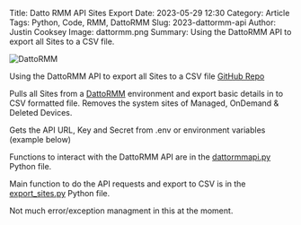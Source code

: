 Title: Datto RMM API Sites Export
Date: 2023-05-29 12:30
Category: Article
Tags: Python, Code, RMM, DattoRMM
Slug: 2023-dattormm-api
Author: Justin Cooksey
Image: dattormm.png
Summary: Using the DattoRMM API to export all Sites to a CSV file.

![DattoRMM]({attach}dattormm.png)

Using the DattoRMM API to export all Sites to a CSV file
[GitHub Repo](https://github.com/jscooksey/DattoRMM-API)

Pulls all Sites from a [DattoRMM](https://www.datto.com/au/products/rmm/) environment and export basic details in to CSV formatted file.
Removes the system sites of Managed, OnDemand & Deleted Devices.

Gets the API URL, Key and Secret from .env or environment variables (example below)

Functions to interact with the DattoRMM API are in the [dattormmapi.py](https://github.com/jscooksey/DattoRMM-API/blob/main/dattormmapi.py) Python file.

Main function to do the API requests and export to CSV is in the [export_sites.py](https://github.com/jscooksey/DattoRMM-API/blob/main/export_sites.py) Python file.

Not much error/exception managment in this at the moment.
